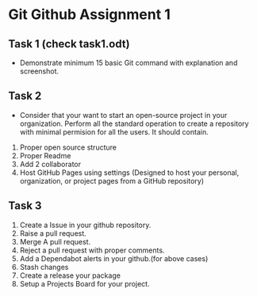 # Git Github Assignment 1
## Task 1 (check task1.odt)
- Demonstrate minimum 15 basic Git command with explanation and screenshot.

## Task 2
- Consider that your want to start an open-source project in your organization. Perform all the standard operation to create a repository with minimal permision for all the users. It should contain.
1. Proper open source structure
2. Proper Readme
3. Add 2 collaborator
4. Host GitHub Pages using settings (Designed to host your personal, organization, or project pages from a GitHub repository)


## Task 3 
1. Create a Issue in your github repository.
2. Raise a pull request.
3. Merge A pull request.
4. Reject a pull request with proper comments.
5. Add a Dependabot alerts in your github.(for above cases)
6. Stash changes
7. Create a release your package
8. Setup a Projects Board for your project.
